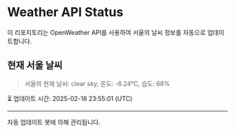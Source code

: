 
# Weather API Status

이 리포지토리는 OpenWeather API를 사용하여 서울의 날씨 정보를 자동으로 업데이트합니다.

## 현재 서울 날씨
> 서울의 현재 날씨: clear sky, 온도: -6.24°C, 습도: 68%

⏳ 업데이트 시간: 2025-02-18 23:55:01 (UTC)

---
자동 업데이트 봇에 의해 관리됩니다.
